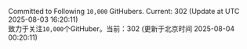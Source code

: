 Committed to Following `10,000` GitHubers. Current: <!-- FOLLOWING_COUNT -->302<!-- FOLLOWING_COUNT --> (Update at UTC <!-- LAST_UPDATED -->2025-08-03 16:20:11<!-- LAST_UPDATED -->)<br>
致力于关注`10,000`个GitHuber。当前：<!-- FOLLOWING_COUNT -->302<!-- FOLLOWING_COUNT --> (更新于北京时间 <!-- LAST_UPDATED_CST -->2025-08-04 00:20:11<!-- LAST_UPDATED_CST -->)
